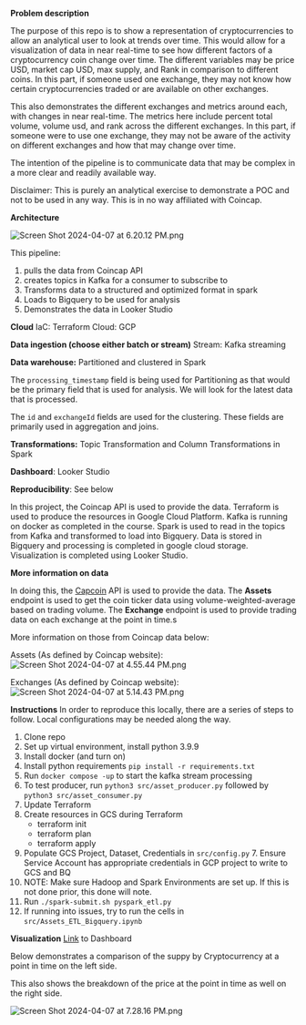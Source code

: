 **Problem description**

The purpose of this repo is to show a representation of cryptocurrencies to allow an analytical user to look at trends over time.
This would allow for a visualization of data in near real-time to see how different factors of a cryptocurrency coin change over time.
The different variables may be price USD, market cap USD, max supply, and Rank in comparison to different coins.
In this part, if someone used one exchange, they may not know how certain cryptocurrencies traded or are available on other exchanges.

This also demonstrates the different exchanges and metrics around each, with changes in near real-time. 
The metrics here include percent total volume, volume usd, and rank across the different exchanges.
In this part, if someone were to use one exchange, they may not be aware of the activity on different exchanges and how that may change over time. 

The intention of the pipeline is to communicate data that may be complex in a more clear and readily available way.

Disclaimer: This is purely an analytical exercise to demonstrate a POC and not to be used in any way. This is in no way affiliated with Coincap.

**Architecture**

![Screen Shot 2024-04-07 at 6.20.12 PM.png](..%2F..%2F..%2F..%2F..%2Fvar%2Ffolders%2Fhm%2Ff57vgfb54mz2nt4133frd9t40000gn%2FT%2FTemporaryItems%2FNSIRD_screencaptureui_gHxMIt%2FScreen%20Shot%202024-04-07%20at%206.20.12%20PM.png)

This pipeline:
   1. pulls the data from Coincap API 
   2. creates topics in Kafka for a consumer to subscribe to
   3. Transforms data to a structured and optimized format in spark
   4. Loads to Bigquery to be used for analysis
   5. Demonstrates the data in Looker Studio

**Cloud**
IaC: Terraform
Cloud: GCP

**Data ingestion (choose either batch or stream)**
Stream: Kafka streaming

**Data warehouse:** Partitioned and clustered in Spark

The `processing_timestamp` field is being used for Partitioning as that would be the primary field that is used for analysis. We will look for the latest data that is processed.

The `id` and `exchangeId` fields are used for the clustering. These fields are primarily used in aggregation and joins.

**Transformations:** Topic Transformation and Column Transformations in Spark

**Dashboard**: Looker Studio

**Reproducibility**: See below

In this project, the Coincap API is used to provide the data. 
Terraform is used to produce the resources in Google Cloud Platform.
Kafka is running on docker as completed in the course. 
Spark is used to read in the topics from Kafka and transformed to load into Bigquery.
Data is stored in Bigquery and processing is completed in google cloud storage.
Visualization is completed using Looker Studio.

**More information on data**

In doing this, the [Capcoin](https://docs.coincap.io/) API is used to provide the data.
The **Assets** endpoint is used to get the coin ticker data using volume-weighted-average based on trading volume.
The **Exchange** endpoint is used to provide trading data on each exchange at the point in time.s

More information on those from Coincap data below: 

Assets (As defined by Coincap website):
![Screen Shot 2024-04-07 at 4.55.44 PM.png](..%2F..%2F..%2F..%2F..%2Fvar%2Ffolders%2Fhm%2Ff57vgfb54mz2nt4133frd9t40000gn%2FT%2FTemporaryItems%2FNSIRD_screencaptureui_DmzFC4%2FScreen%20Shot%202024-04-07%20at%204.55.44%20PM.png)

Exchanges (As defined by Coincap website):
![Screen Shot 2024-04-07 at 5.14.43 PM.png](..%2F..%2F..%2F..%2F..%2Fvar%2Ffolders%2Fhm%2Ff57vgfb54mz2nt4133frd9t40000gn%2FT%2FTemporaryItems%2FNSIRD_screencaptureui_arLb8T%2FScreen%20Shot%202024-04-07%20at%205.14.43%20PM.png)


**Instructions**
In order to reproduce this locally, there are a series of steps to follow. Local configurations may be needed along the way.

1. Clone repo 
2. Set up virtual environment, install python 3.9.9
3. Install docker (and turn on)
3. Install python requirements `pip install -r requirements.txt`
4. Run `docker compose -up` to start the kafka stream processing 
5. To test producer, run `python3 src/asset_producer.py` followed by `python3 src/asset_consumer.py`
6. Update Terraform 
7. Create resources in GCS during Terraform
   - terraform init 
   - terraform plan
   - terraform apply
6. Populate GCS Project, Dataset, Credentials in `src/config.py`
   7. Ensure Service Account has appropriate credentials in GCP project to write to GCS and BQ
7. NOTE: Make sure Hadoop and Spark Environments are set up. If this is not done prior, this done will note.
8. Run `./spark-submit.sh pyspark_etl.py`
9. If running into issues, try to run the cells in `src/Assets_ETL_Bigquery.ipynb`

**Visualization**
[Link](https://lookerstudio.google.com/reporting/5ee619d7-9a0e-4ee2-ab61-a54625378c19) to Dashboard

Below demonstrates a comparison of the suppy by Cryptocurrency at a point in time on the left side.

This also shows the breakdown of the price at the point in time as well on the right side. 

![Screen Shot 2024-04-07 at 7.28.16 PM.png](..%2F..%2F..%2F..%2F..%2Fvar%2Ffolders%2Fhm%2Ff57vgfb54mz2nt4133frd9t40000gn%2FT%2FTemporaryItems%2FNSIRD_screencaptureui_XqKEwE%2FScreen%20Shot%202024-04-07%20at%207.28.16%20PM.png)